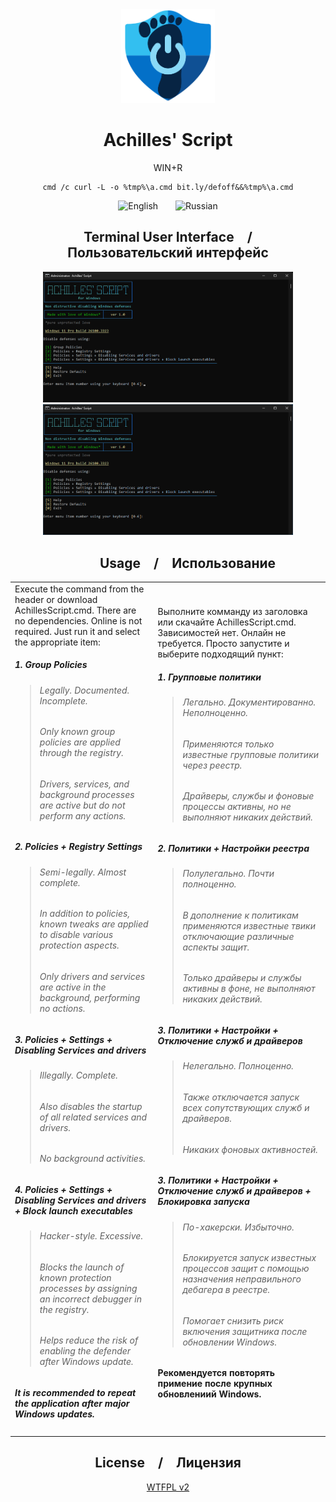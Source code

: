 <div align="center">
  
<img src="Media/AchillesScript.png" alt="Achilles' Script" width='150'>

# Achilles' Script

WIN+R 
```
cmd /c curl -L -o %tmp%\a.cmd bit.ly/defoff&&%tmp%\a.cmd
```

![English](https://img.shields.io/badge/Language-En-blue)&emsp;&emsp;![Russian](https://img.shields.io/badge/Language-Ru-blue)

## &emsp;Terminal User Interface&emsp;/&emsp;Пользовательский интерфейс
  
<img src="Media/tui_en.png" alt="Achilles' Script TUI En" width='400'> <img src="Media/tui_ru.png" alt="Achilles' Script TUI Ru" width='400'>

## &emsp;&emsp;&emsp;Usage&emsp;/&emsp;Использование

<table>
<tr>
<td>
Execute the command from the header or download AchillesScript.cmd.
There are no dependencies. Online is not required.
Just run it and select the appropriate item:

 ##### 1. Group Policies

> ###### Legally. Documented. Incomplete.
>
> ###### Only known group policies are applied through the registry.
>
> ###### Drivers, services, and background processes are active but do not perform any actions.

 ##### 2. Policies + Registry Settings

> ###### Semi-legally. Almost complete.
>
> ###### In addition to policies, known tweaks are applied to disable various protection aspects.
>
> ###### Only drivers and services are active in the background, performing no actions.

 ##### 3. Policies + Settings + Disabling Services and drivers

> ###### Illegally. Complete.
>
> ###### Also disables the startup of all related services and drivers.
>
> ###### No background activities.

 ##### 4. Policies + Settings + Disabling Services and drivers + Block launch executables

> ###### Hacker-style. Excessive.
>
> ###### Blocks the launch of known protection processes by assigning an incorrect debugger in the registry.
>
> ###### Helps reduce the risk of enabling the defender after Windows update.

 ##### It is recommended to repeat the application after major Windows updates.
</td>
<td>
Выполните комманду из заголовка или скачайте AchillesScript.cmd.
Зависимостей нет. Онлайн не требуется.
Просто запустите и выберите подходящий пункт:

 ##### 1. Групповые политики

> ###### Легально. Документированно. Неполноценно.
>
> ###### Применяются только известные групповые политики через реестр.
>
> ###### Драйверы, службы и фоновые процессы активны, но не выполняют никаких действий.

 ##### 2. Политики + Настройки реестра

> ###### Полулегально. Почти полноценно.
>
> ###### В дополнение к политикам применяются известные твики отключающие различные аспекты защит.
>
> ###### Только драйверы и службы активны в фоне, не выполняют никаких действий.

 ##### 3. Политики + Настройки + Отключение служб и драйверов

> ###### Нелегально. Полноценно.
>
> ###### Также отключается запуск всех сопутствующих служб и драйверов.
>
> ###### Никаких фоновых активностей.

 ##### 3. Политики + Настройки + Отключение служб и драйверов + Блокировка запуска

> ###### По-хакерски. Избыточно.
>
> ###### Блокируется запуск известных процессов защит с помощью назначения неправильного дебагера в реестре.
>
> ###### Помогает снизить риск включения защитника после обновлении Windows.

 #### Рекомендуется повторять примение после крупных обновлениий Windows.
</td>
</tr>
</table>

## License&emsp;/&emsp;Лицензия

[WTFPL v2](https://wtfpl2.com)
